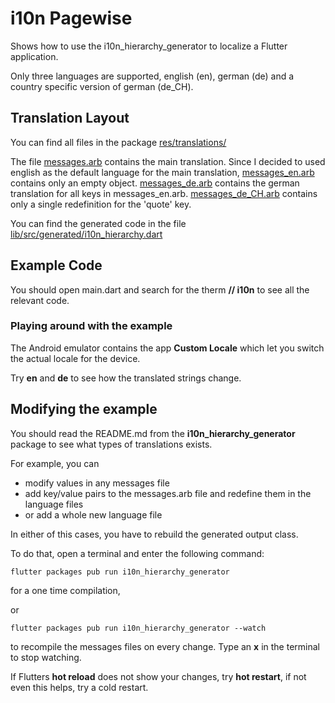 # i10n Pagewise

Shows how to use the i10n_hierarchy_generator to localize a Flutter application.

Only three languages are supported, english (en), german (de) and a
country specific version of german (de_CH).

## Translation Layout
You can find all files in the package [res/translations/](res/translations/)

The file [messages.arb](res/translations/messages.arb) contains the main translation.
Since I decided to used english as the default language for the main translation,
[messages_en.arb](res/translations/messages_en.arb) contains only an empty object.
[messages_de.arb](res/translations/messages_de.arb) contains the german translation
for all keys in messages_en.arb.
[messages_de_CH.arb](res/translations/messages_de.arb) contains only a single
redefinition for the 'quote' key.

You can find the generated code in the file [lib/src/generated/i10n_hierarchy.dart](lib/src/generated/i10n_hierarchy.dart)

## Example Code
You should open main.dart and search for the therm **// i10n** to see all the relevant code.

### Playing around with the example
The Android emulator contains the app **Custom Locale** which let you switch the
actual locale for the device.

Try **en** and **de** to see how the translated strings change.

## Modifying the example
You should read the README.md from the **i10n_hierarchy_generator** package to see
what types of translations exists.

For example, you can
- modify values in any messages file
- add key/value pairs to the messages.arb file and redefine them in the language files
- or add a whole new language file

In either of this cases, you have to rebuild the generated output class.

To do that, open a terminal and enter the following command:

    flutter packages pub run i10n_hierarchy_generator

for a one time compilation,

or

    flutter packages pub run i10n_hierarchy_generator --watch

to recompile the messages files on every change.
Type an **x** in the terminal to stop watching.

If Flutters **hot reload** does not show your changes, try **hot restart**, if not even
this helps, try a cold restart.